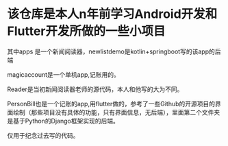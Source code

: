 该仓库是本人n年前学习Android开发和Flutter开发所做的一些小项目
=======

其中apps 是一个新闻阅读器，newlistdemo是kotlin+springboot写的该app的后端

magicaccount是一个单机app,记账用的。

Reader是当初新闻阅读器老师的源代码，本人和他写的大为不同。

PersonBill也是一个记账的app,用flutter做的，参考了一些Github的开源项目的界面绘制（那些项目没有具体的功能，只有界面信息，无后端），里面第二个文件夹是基于Python的Django框架实现的后端。

仅用于纪念过去写的代码。